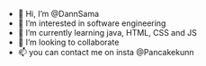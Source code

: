 - 👋 Hi, I’m @DannSama
- 👀 I’m interested in software engineering
- 🌱 I’m currently learning java, HTML, CSS and JS
- 💞️ I’m looking to collaborate
- 📫 you can contact me on insta @Pancakekunn

<!---
DannSama/DannSama is a ✨ special ✨ repository because its `README.md` (this file) appears on your GitHub profile.
You can click the Preview link to take a look at your changes.
--->
